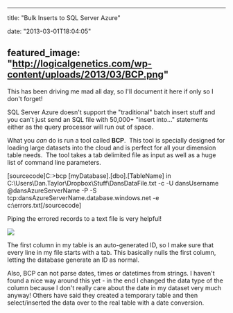 
---
title: "Bulk Inserts to SQL Server Azure"

date: "2013-03-01T18:04:05"

featured_image: "http://logicalgenetics.com/wp-content/uploads/2013/03/BCP.png"
---


This has been driving me mad all day, so I'll document it here if only so I don't forget!

SQL Server Azure doesn't support the "traditional" batch insert stuff and you can't just send an SQL file with 50,000+ "insert into..." statements either as the query processor will run out of space.

What you *can* do is run a tool called **BCP**.  This tool is specially designed for loading large datasets into the cloud and is perfect for all your dimension table needs.  The tool takes a tab delimited file as input as well as a huge list of command line parameters.

[sourcecode]C:\>bcp [myDatabase].[dbo].[TableName] in C:\Users\Dan.Taylor\Dropbox\Stuff\DansDataFile.txt -c -U dansUsername
@dansAzureServerName -P <password> -S tcp:dansAzureServerName.database.windows.net -e c:\errors.txt[/sourcecode]

Piping the errored records to a text file is very helpful!

<a href="/images/bulk-inserts-to-sql-server-azure/BCP.png"><img src="/images/bulk-inserts-to-sql-server-azure/BCP.png"/></a>

The first column in my table is an auto-generated ID, so I make sure that every line in my file starts with a tab.  This basically nulls the first column, letting the database generate an ID as normal.

Also, BCP can not parse dates, times or datetimes from strings.  I haven't found a nice way around this yet - in the end I changed the data type of the column because I don't really care about the date in my dataset very much anyway!  Others have said they created a temporary table and then select/inserted the data over to the real table with a date conversion.